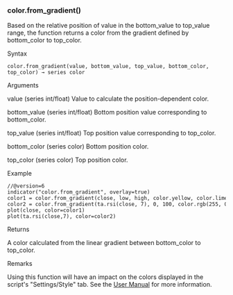 ### color.from\_gradient()

Based on the relative position of value in the bottom\_value to top\_value range, the function returns a color from the gradient defined by bottom\_color to top\_color.

Syntax

```
color.from_gradient(value, bottom_value, top_value, bottom_color, top_color) → series color
```

Arguments

value (series int/float) Value to calculate the position-dependent color.

bottom\_value (series int/float) Bottom position value corresponding to bottom\_color.

top\_value (series int/float) Top position value corresponding to top\_color.

bottom\_color (series color) Bottom position color.

top\_color (series color) Top position color.

Example

```
//@version=6  
indicator("color.from_gradient", overlay=true)  
color1 = color.from_gradient(close, low, high, color.yellow, color.lime)  
color2 = color.from_gradient(ta.rsi(close, 7), 0, 100, color.rgb(255, 0, 0), color.rgb(0, 255, 0, 50))  
plot(close, color=color1)  
plot(ta.rsi(close,7), color=color2)
```

Returns

A color calculated from the linear gradient between bottom\_color to top\_color.

Remarks

Using this function will have an impact on the colors displayed in the script's "Settings/Style" tab. See the [User Manual](https://www.tradingview.com/pine-script-docs/concepts/colors/#color-selection-through-script-settings) for more information.
